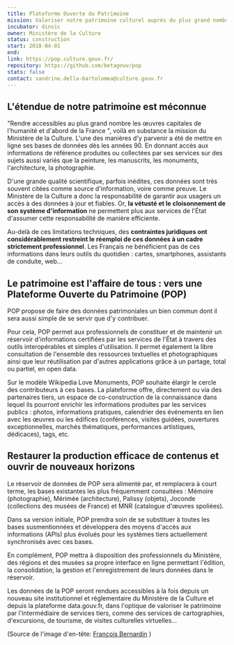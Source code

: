 ```yaml
---
title: Plateforme Ouverte du Patrimoine
mission: Valoriser notre patrimoine culturel auprès du plus grand nombre
incubator: dinsic
owner: Ministère de la Culture
status: construction
start: 2018-04-01
end:
link: https://pop.culture.gouv.fr/
repository: https://github.com/betagouv/pop
stats: false
contact: sandrine.della-bartolomea@culture.gouv.fr
---
```


## L'étendue de notre patrimoine est méconnue
"Rendre accessibles au plus grand nombre les œuvres capitales de l'humanité et d'abord de la France ", voilà en substance la mission du Ministère de la Culture.
L'une des manières d'y parvenir a été de mettre en ligne ses bases de données dès les années 90. En donnant accès aux informations de référence produites ou collectées par ses services sur des sujets aussi variés que la peinture, les manuscrits, les monuments, l'architecture, la photographie.

D'une grande qualité scientifique, parfois inédites, ces données sont très souvent citées comme source d'information, voire comme preuve. Le Ministère de la Culture a donc la responsabilité de garantir aux usagers un accès à des données à jour et fiables. Or, __la vétusté et le cloisonnement de son système d'information__ ne permettent plus aux services de l'État d'assumer cette responsabilité de manière efficiente.

Au-delà de ces limitations techniques, des __contraintes juridiques ont considérablement restreint le réemploi de ces données à un cadre strictement professionnel__. Les Français ne bénéficient pas de ces informations dans leurs outils du quotidien : cartes, smartphones, assistants de conduite, web…

## Le patrimoine est l'affaire de tous : vers une Plateforme Ouverte du Patrimoine (POP)

POP propose de faire des données patrimoniales un bien commun dont il sera aussi simple de se servir que d'y contribuer.

Pour cela, POP permet aux professionnels de constituer et de maintenir un réservoir d'informations certifiées par les services de l'État à travers des outils interopérables et simples d'utilisation. Il permet également la libre consultation de l'ensemble des ressources textuelles et photographiques ainsi que leur réutilisation par d'autres applications grâce à un partage, total ou partiel, en open data.

Sur le modèle Wikipedia Love Monuments, POP souhaite élargir le cercle des contributeurs à ces bases. La plateforme offre, directement ou via des partenaires tiers, un espace de co-construction de la connaissance dans lequel ils pourront enrichir les informations produites par les services publics : photos, informations pratiques, calendrier des événements en lien avec les œuvres ou les édifices (conférences, visites guidées, ouvertures exceptionnelles, marchés thématiques, performances artistiques, dédicaces), tags, etc.

## Restaurer la production efficace de contenus et ouvrir de nouveaux horizons

Le réservoir de données de POP sera alimenté par, et remplacera à court terme, les bases existantes les plus fréquemment consultées : Mémoire (photographie), Mérimée (architecture), Palissy (objets), Joconde (collections des musées de France) et MNR (catalogue d'œuvres spoliées).

Dans sa version initiale, POP prendra soin de se substituer à toutes les bases susmentionnées et développera des moyens d'accès aux informations (APIs) plus évolués pour les systèmes tiers actuellement synchronisés avec ces bases.

En complément, POP mettra à disposition des professionnels du Ministère, des régions et des musées sa propre interface en ligne permettant l'édition, la consolidation, la gestion et l'enregistrement de leurs données dans le réservoir.

Les données de la POP seront rendues accessibles à la fois depuis un nouveau site institutionnel et réglementaire du Ministère de la Culture et depuis la plateforme data.gouv.fr, dans l'optique de valoriser le patrimoine par l'intermédiaire de services tiers, comme des services de cartographies, d'excursions, de tourisme, de visites culturelles virtuelles…

(Source de l'image d'en-tête: [François Bernardin](https://commons.wikimedia.org/wiki/File:F54-Nancy-Maison-Schott-vitraux.jpg/) )
